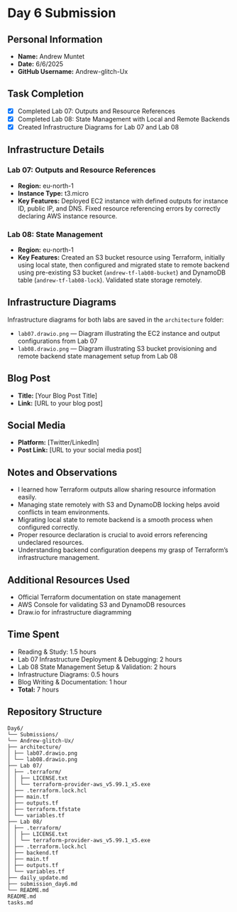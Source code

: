 # Day 6 Submission

## Personal Information 
- **Name:** Andrew Muntet
- **Date:** 6/6/2025
- **GitHub Username:** Andrew-glitch-Ux

## Task Completion
- [x] Completed Lab 07: Outputs and Resource References
- [x] Completed Lab 08: State Management with Local and Remote Backends
- [x] Created Infrastructure Diagrams for Lab 07 and Lab 08

## Infrastructure Details

### Lab 07: Outputs and Resource References
- **Region:** eu-north-1
- **Instance Type:** t3.micro
- **Key Features:** Deployed EC2 instance with defined outputs for instance ID, public IP, and DNS. Fixed resource referencing errors by correctly declaring AWS instance resource.

### Lab 08: State Management
- **Region:** eu-north-1
- **Key Features:** Created an S3 bucket resource using Terraform, initially using local state, then configured and migrated state to remote backend using pre-existing S3 bucket (`andrew-tf-lab08-bucket`) and DynamoDB table (`andrew-tf-lab08-lock`). Validated state storage remotely.

## Infrastructure Diagrams
Infrastructure diagrams for both labs are saved in the `architecture` folder:
- `lab07.drawio.png` — Diagram illustrating the EC2 instance and output configurations from Lab 07
- `lab08.drawio.png` — Diagram illustrating S3 bucket provisioning and remote backend state management setup from Lab 08

## Blog Post
- **Title:** [Your Blog Post Title]
- **Link:** [URL to your blog post]

## Social Media
- **Platform:** [Twitter/LinkedIn]
- **Post Link:** [URL to your social media post]

## Notes and Observations
- I learned how Terraform outputs allow sharing resource information easily.
- Managing state remotely with S3 and DynamoDB locking helps avoid conflicts in team environments.
- Migrating local state to remote backend is a smooth process when configured correctly.
- Proper resource declaration is crucial to avoid errors referencing undeclared resources.
- Understanding backend configuration deepens my grasp of Terraform’s infrastructure management.

## Additional Resources Used
- Official Terraform documentation on state management
- AWS Console for validating S3 and DynamoDB resources
- Draw.io for infrastructure diagramming

## Time Spent
- Reading & Study: 1.5 hours
- Lab 07 Infrastructure Deployment & Debugging: 2 hours
- Lab 08 State Management Setup & Validation: 2 hours
- Infrastructure Diagrams: 0.5 hours
- Blog Writing & Documentation: 1 hour
- **Total:** 7 hours

## Repository Structure

```
Day6/
└── Submissions/
└── Andrew-glitch-Ux/
├── architecture/
│ ├── lab07.drawio.png
│ └── lab08.drawio.png
├── Lab 07/
│ ├── .terraform/
│ │ ├── LICENSE.txt
│ │ └── terraform-provider-aws_v5.99.1_x5.exe
│ ├── .terraform.lock.hcl
│ ├── main.tf
│ ├── outputs.tf
│ ├── terraform.tfstate
│ └── variables.tf
├── Lab 08/
│ ├── .terraform/
│ │ ├── LICENSE.txt
│ │ └── terraform-provider-aws_v5.99.1_x5.exe
│ ├── .terraform.lock.hcl
│ ├── backend.tf
│ ├── main.tf
│ ├── outputs.tf
│ └── variables.tf
├── daily_update.md
├── submission_day6.md
└── README.md
README.md
tasks.md

```